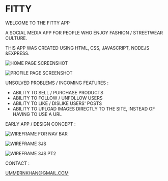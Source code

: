 # FITTY

WELCOME TO THE FITTY APP 

A SOCIAL MEDIA APP FOR PEOPLE WHO ENJOY FASHION / STREETWEAR CULTURE. 

THIS APP WAS CREATED USING HTML, CSS, JAVASCRIPT, NODEJS &EXPRESS.

![HOME PAGE SCREENSHOT](https://i.imgur.com/lmicZ5i.png)

![PROFILE PAGE SCREENSHOT](https://i.imgur.com/rq6Fcjg.png)




UNSOLVED PROBLEMS / INCOMING FEATURES :

- ABILITY TO SELL / PURCHASE PRODUCTS
- ABILITY TO FOLLOW / UNFOLLOW USERS
- ABILITY TO LIKE / DISLIKE USERS' POSTS
- ABILITY TO UPLOAD IMAGES DIRECTLY TO THE SITE, INSTEAD OF HAVING TO USE A URL




EARLY APP / DESIGN CONCEPT :

![WIREFRAME FOR NAV BAR](https://i.imgur.com/hiJCpGI.png)

![WIREFRAME 3JS](https://i.imgur.com/QOKzedt.png)

![WIREFRAME 3JS PT2](https://i.imgur.com/V2L1IUc.png)


CONTACT : 

UMMERNKHAN@GMAIL.COM

